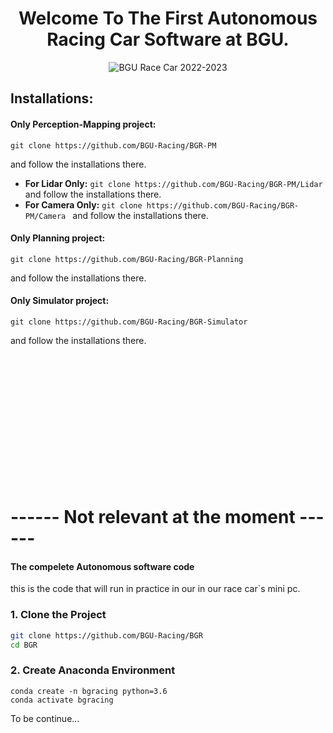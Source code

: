 <h1 align="center">Welcome To The First Autonomous Racing Car Software at BGU.</h1>
<p align="center">
    <img src="https://i.ibb.co/bHVTB3w/20230106-134330.png" alt="BGU Race Car 2022-2023">
</p>


## Installations:

#### <b>Only Perception-Mapping project:</b>
```
git clone https://github.com/BGU-Racing/BGR-PM 
```
and follow the installations there.
<br>
* <b>For Lidar Only:</b> ```git clone https://github.com/BGU-Racing/BGR-PM/Lidar ``` and follow the installations there.
* <b>For Camera Only:</b> ```git clone https://github.com/BGU-Racing/BGR-PM/Camera ``` and follow the installations there.

#### <b>Only Planning project:</b>
```
git clone https://github.com/BGU-Racing/BGR-Planning 
```
and follow the installations there.

#### <b>Only Simulator project:</b> 
```
git clone https://github.com/BGU-Racing/BGR-Simulator
```
and follow the installations there.

<br>
<br>
<br>
<br>
<br>
<br>
<br>
<br>
<br>
<br>
<br>
<br>

# ------ Not relevant at the moment ------ 
#### <b>The compelete Autonomous software code</b>
this is the code that will run in practice in our in our race car`s mini pc. 
### 1. Clone the Project
``` sh 
git clone https://github.com/BGU-Racing/BGR 
cd BGR 
```  
 
### 2. Create Anaconda Environment 
```
conda create -n bgracing python=3.6
conda activate bgracing 
```
To be continue...



